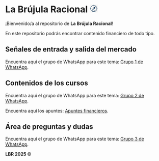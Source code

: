 <h1>La Brújula Racional <img src="LBR_Icon.png" alt="Icon" width="25"> </h1> 

¡Bienvenido/a al repositorio de <b>La Brújula Racional</b>!

En este repositorio podrás encontrar contenido financiero de todo tipo.

<h2>Señales de entrada y salida del mercado</h2>

Encuentra aquí el grupo de WhatsApp para este tema: [Grupo 1 de WhatsApp](example.com).

<h2>Contenidos de los cursos</h2>


Encuentra aquí el grupo de WhatsApp para este tema: [Grupo 2 de WhatsApp](example.com).

Encuentra aquí los apuntes: [Apuntes financieros](Apuntes).

<h2>Área de preguntas y dudas</h2>


Encuentra aquí el grupo de WhatsApp para este tema: [Grupo 3 de WhatsApp](example.com).

<b>LBR 2025 </b> &copy;
